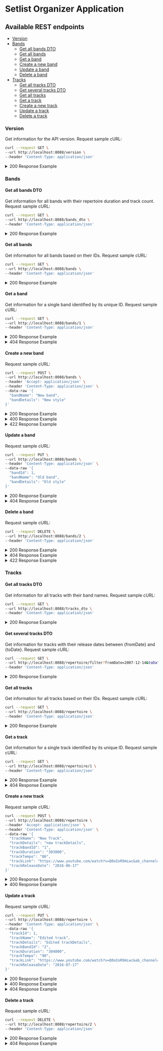 # Setlist Organizer Application 

## Available REST endpoints

- [Version](#version)
- [Bands](#bands)
    * [Get all bands DTO](#get-all-bands-dto)
    * [Get all bands](#get-all-bands)
    * [Get a band](#get-a-band)
    * [Create a new band](#create-a-new-band)
    * [Update a band](#update-a-band)
    * [Delete a band](#delete-a-band)
- [Tracks](#tracks)
    * [Get all tracks DTO](#get-all-tracks-dto)
    * [Get several tracks DTO](#get-several-tracks-dto)
    * [Get all tracks](#get-all-tracks)
    * [Get a track](#get-a-track)
    * [Create a new track](#create-a-new-track)
    * [Update a track](#update-a-track)
    * [Delete a track](#delete-a-track)

### Version

Get information for the API version. 
Request sample cURL:

```bash
curl --request GET \
--url http://localhost:8088/version \
--header 'Content-Type: application/json'
```

<details>
  <summary>200 Response Example</summary>

A version

```bash
1.0.0
```

</details>

### Bands

#### Get all bands DTO

Get information for all bands with their repertoire duration and track count.
Request sample cURL:

```bash
curl --request GET \
--url http://localhost:8088/bands_dto \
--header 'Content-Type: application/json'
```

<details>
  <summary>200 Response Example</summary>

A set of bands

```bash
[
    {
        "bandId": 1,
        "bandName": "MY COVER BAND",
        "bandCountTrack": 1,
        "bandRepertoireDuration": 120000,
        "bandDetails": "Alternative&Metal"
    },
    {
        "bandId": 2,
        "bandName": "MY BAND",
        "bandCountTrack": 0,
        "bandRepertoireDuration": null,
        "bandDetails": "Metal"
    },
    {
        "bandId": 3,
        "bandName": "MUSE",
        "bandCountTrack": 3,
        "bandRepertoireDuration": 452000,
        "bandDetails": "Rock"
    }
]
```

</details>

#### Get all bands

Get information for all bands based on their IDs.
Request sample cURL:
```bash
curl --request GET \
--url http://localhost:8088/bands \
--header 'Content-Type: application/json'
```

<details>
  <summary>200 Response Example</summary>

A set of bands

```bash
[
    {
        "bandId": 1,
        "bandName": "MY COVER BAND",
        "bandDetails": "Alternative&Metal"
    },
    {
        "bandId": 2,
        "bandName": "MY BAND",
        "bandDetails": "Metal"
    },
    {
        "bandId": 3,
        "bandName": "MUSE",
        "bandDetails": "Rock"
    }
]
```

</details>

#### Get a band

Get information for a single band identified by its unique ID.
Request sample cURL:
```bash
curl --request GET \
--url http://localhost:8088/bands/1 \
--header 'Content-Type: application/json'
```

<details>
  <summary>200 Response Example</summary>

A band

```bash
{
    "bandId": 1,
    "bandName": "MY COVER BAND",
    "bandDetails": "Alternative&Metal"
}
```

</details>

<details>
  <summary>404 Response Example</summary>

Trying to get a non-existent band

```bash
{
    "message": "band.not_found",
    "details": [
        "Band not found for id: 12"
    ]
}
```

</details>

#### Create a new band

Request sample cURL:
```bash
curl --request POST \
--url http://localhost:8088/bands \
--header 'Accept: application/json' \
--header 'Content-Type: application/json' \
--data-raw '{
  "bandName": "New band",
  "bandDetails": "New style"
}'
```

<details>
  <summary>200 Response Example</summary>

Band have been created. Returns the ID of the new band.

```bash
4
```

</details>

<details>
  <summary>400 Response Example</summary>

An attempt to create band with invalid fields

```bash
{
    "timestamp": "2022-01-04T17:08:56.492101",
    "status": 400,
    "errors": [
        "Band name size have to be <= 100 symbols!",
        "Band details size have to be <= 1000 symbols!"
    ]
}
```

</details>

<details>
  <summary>422 Response Example</summary>

An attempt to create a non-unique band

```bash
{
    "message": "data_base_error",
    "details": [
        "NotUniqueException: Band 'MUSE' already exists in Data Base!"
    ]
}
```

</details>

#### Update a band

Request sample cURL:
```bash
curl --request PUT \
--url http://localhost:8088/bands \
--header 'Content-Type: application/json' \
--data-raw '{
  "bandId": 1,
  "bandName": "Old band",
  "bandDetails": "Old style"
}'
```

<details>
  <summary>200 Response Example</summary>

Band(s) have been updated. Returns the number of bands affected.

```bash
1
```

</details>

<details>
  <summary>404 Response Example</summary>

Trying to update a non-existent band

```bash
{
    "message": "band.not_found",
    "details": [
        "Band not found for id: 12"
    ]
}
```

</details>

#### Delete a band

Request sample cURL:
```bash
curl --request DELETE \
--url http://localhost:8088/bands/2 \
--header 'Content-Type: application/json'
```

<details>
  <summary>200 Response Example</summary>

Band(s) have been removed. Returns the number of bands affected.

```bash
1
```

</details>

<details>
  <summary>404 Response Example</summary>

Trying to delete a non-existent band

```bash
{
    "message": "band.not_found",
    "details": [
        "Band not found for id: 12"
    ]
}
```

</details>

<details>
  <summary>422 Response Example</summary>

Attempting to delete a band with linked tracks

```bash
{
    "message": "data_base_error",
    "details": [
        "JdbcSQLIntegrityConstraintViolationException: Referential integrity constraint violation: \"TRACK_BAND_FK: PUBLIC.TRACK FOREIGN KEY(TRACK_BAND_ID) REFERENCES PUBLIC.BAND(BAND_ID) (1)\"; SQL statement:\nDELETE FROM band WHERE band_id = ? [23503-200]"
    ]
}
```

</details>

### Tracks

#### Get all tracks DTO

Get information for all tracks with their band names.
Request sample cURL:
```bash
curl --request GET \
--url http://localhost:8088/tracks_dto \
--header 'Content-Type: application/json'
```

<details>
  <summary>200 Response Example</summary>

A set of tracks

```bash
[
    {
        "trackId": 1,
        "trackName": "Drones",
        "trackBandName": "MUSE",
        "trackTempo": 104,
        "trackDuration": 135000,
        "trackDetails": "Tuning:EADGBe",
        "trackLink": "https://www.youtube.com/watch?v=rvX7lgrx47M&ab_channel=Muse-Topic",
        "trackReleaseDate": "2000-01-12"
    },
    {
        "trackId": 2,
        "trackName": "Uprising",
        "trackBandName": "MUSE",
        "trackTempo": 129,
        "trackDuration": 200000,
        "trackDetails": "[SYNTH BASS]",
        "trackLink": "https://www.youtube.com/watch?v=w8KQmps-Sog&ab_channel=Muse",
        "trackReleaseDate": "2021-03-12"
    },
    {
        "trackId": 3,
        "trackName": "Absolution",
        "trackBandName": "MUSE",
        "trackTempo": 90,
        "trackDuration": 117000,
        "trackDetails": "[Preset 51]",
        "trackLink": "https://www.youtube.com/watch?v=Mp6W0IzLlW8&ab_channel=TheMuse",
        "trackReleaseDate": "2012-02-12"
    },
    {
        "trackId": 4,
        "trackName": "Time Is Running Out",
        "trackBandName": "MY COVER BAND",
        "trackTempo": 104,
        "trackDuration": 120000,
        "trackDetails": "with chords as replacement or the distorted guitar",
        "trackLink": "https://www.youtube.com/watch?v=O2IuJPh6h_A&ab_channel=Muse",
        "trackReleaseDate": "2012-07-12"
    }
]
```

</details>

#### Get several tracks DTO

Get information for tracks with their release dates between {fromDate} and {toDate}.
Request sample cURL:
```bash
curl --request GET \
--url http://localhost:8088/repertoire/filter?fromDate=2007-12-14&toDate=2020-12-30 \
--header 'Content-Type: application/json'
```

<details>
  <summary>200 Response Example</summary>

A set of tracks

```bash
[
    {
        "trackId": 3,
        "trackName": "Absolution",
        "trackBandName": "MUSE",
        "trackTempo": 90,
        "trackDuration": 117000,
        "trackDetails": "[Preset 51]",
        "trackLink": "https://www.youtube.com/watch?v=Mp6W0IzLlW8&ab_channel=TheMuse",
        "trackReleaseDate": "2012-02-12"
    },
    {
        "trackId": 4,
        "trackName": "Time Is Running Out",
        "trackBandName": "MY COVER BAND",
        "trackTempo": 104,
        "trackDuration": 120000,
        "trackDetails": "with chords as replacement or the distorted guitar",
        "trackLink": "https://www.youtube.com/watch?v=O2IuJPh6h_A&ab_channel=Muse",
        "trackReleaseDate": "2012-07-12"
    }
]
```

</details>

#### Get all tracks

Get information for all tracks based on their IDs.
Request sample cURL:
```bash
curl --request GET \
--url http://localhost:8088/repertoire \
--header 'Content-Type: application/json'
```

<details>
  <summary>200 Response Example</summary>

A set of tracks

```bash
[
    {
        "trackId": 1,
        "trackName": "Drones",
        "trackBandId": 3,
        "trackTempo": 104,
        "trackDuration": 135000,
        "trackDetails": "Tuning:EADGBe",
        "trackLink": "https://www.youtube.com/watch?v=rvX7lgrx47M&ab_channel=Muse-Topic",
        "trackReleaseDate": "2000-01-12"
    },
    {
        "trackId": 2,
        "trackName": "Uprising",
        "trackBandId": 3,
        "trackTempo": 129,
        "trackDuration": 200000,
        "trackDetails": "[SYNTH BASS]",
        "trackLink": "https://www.youtube.com/watch?v=w8KQmps-Sog&ab_channel=Muse",
        "trackReleaseDate": "2021-03-12"
    },
    {
        "trackId": 3,
        "trackName": "Absolution",
        "trackBandId": 3,
        "trackTempo": 90,
        "trackDuration": 117000,
        "trackDetails": "[Preset 51]",
        "trackLink": "https://www.youtube.com/watch?v=Mp6W0IzLlW8&ab_channel=TheMuse",
        "trackReleaseDate": "2012-02-12"
    },
    {
        "trackId": 4,
        "trackName": "Time Is Running Out",
        "trackBandId": 1,
        "trackTempo": 104,
        "trackDuration": 120000,
        "trackDetails": "with chords as replacement or the distorted guitar",
        "trackLink": "https://www.youtube.com/watch?v=O2IuJPh6h_A&ab_channel=Muse",
        "trackReleaseDate": "2012-07-12"
    }
]
```

</details>

#### Get a track

Get information for a single track identified by its unique ID.
Request sample cURL:
```bash
curl --request GET \
--url http://localhost:8088/repertoire/1 \
--header 'Content-Type: application/json'
```


<details>
  <summary>200 Response Example</summary>

A track

```bash
{
    "trackId": 1,
    "trackName": "Drones",
    "trackBandId": 3,
    "trackTempo": 104,
    "trackDuration": 135000,
    "trackDetails": "Tuning:EADGBe",
    "trackLink": "https://www.youtube.com/watch?v=rvX7lgrx47M&ab_channel=Muse-Topic",
    "trackReleaseDate": "2000-01-12"
}
```

</details>

<details>
  <summary>404 Response Example</summary>

Trying to get a non-existent track

```bash
{
    "message": "track.not_found",
    "details": [
        "Track not found for id: 12"
    ]
}
```

</details>

#### Create a new track

Request sample cURL:
```bash
curl --request POST \
--url http://localhost:8088/repertoire \
--header 'Accept: application/json' \
--header 'Content-Type: application/json' \
--data-raw '{
  "trackName": "New Track",
  "trackDetails": "new trackDetails",
  "trackBandId": "1",
  "trackDuration": "303000",
  "trackTempo": "86",
  "trackLink": "https://www.youtube.com/watch?v=Q0oIoR9mLwc&ab_channel=RedHotChiliPeppers",
  "trackReleaseDate": "2016-06-17"
}'
```

<details>
  <summary>200 Response Example</summary>

Track have been created. Returns the ID of the new track.

```bash
5
```

</details>

<details>
  <summary>400 Response Example</summary>

An attempt to create track with invalid fields.

```bash
{
    "timestamp": "2022-01-04T17:25:33.252092",
    "status": 400,
    "errors": [
        "Track tempo cannot be less than zero!",
        "Track duration cannot be less than zero!",
        "Track details size have to be <= 2000 symbols!",
        "Track link is not valid. The link must contain http or https!",
        "Band id should be positive",
        "Please provide track name!"
    ]
}
```

</details>

#### Update a track

Request sample cURL:
```bash
curl --request PUT \
--url http://localhost:8088/repertoire \
--header 'Content-Type: application/json' \
--data-raw '{
  "trackId": 1,
  "trackName": "Edited track",
  "trackDetails": "Edited trackDetails",
  "trackBandId": "2",
  "trackDuration": "304000",
  "trackTempo": "90",
  "trackLink": "https://www.youtube.com/watch?v=Q0oIoR9mLwc&ab_channel=RedHotChiliPeppers",
  "trackReleaseDate": "2016-07-17"
}'
```

<details>
  <summary>200 Response Example</summary>

Track(s) have been updated. Returns the number of tracks affected.

```bash
1
```

</details>

<details>
  <summary>400 Response Example</summary>

Trying to update track with invalid fields

```bash
{
    "timestamp": "2022-01-04T17:25:33.252092",
    "status": 400,
    "errors": [
        "Track tempo cannot be less than zero!",
        "Track duration cannot be less than zero!",
        "Track details size have to be <= 2000 symbols!",
        "Track link is not valid. The link must contain http or https!",
        "Band id should be positive",
        "Please provide track name!"
    ]
}
```

</details>

<details>
  <summary>404 Response Example</summary>

Trying to update a non-existent track

```bash
{
    "message": "track.not_found",
    "details": [
        "Track not found for id: 12"
    ]
}
```

</details>


#### Delete a track

Request sample cURL:
```bash
curl --request DELETE \
--url http://localhost:8088/repertoire/2 \
--header 'Content-Type: application/json'
```

<details>
  <summary>200 Response Example</summary>

Track(s) have been removed. Returns the number of tracks affected.

```bash
1
```

</details>

<details>
  <summary>404 Response Example</summary>

Trying to delete a non-existent track

```bash
{
    "message": "track.not_found",
    "details": [
        "Track not found for id: 12"
    ]
}
```

</details>